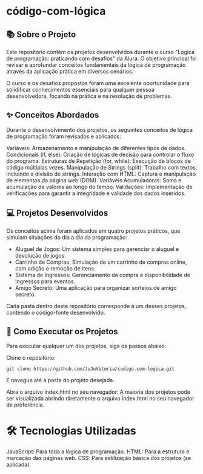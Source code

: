 # código-com-lógica
## 📚 Sobre o Projeto
Este repositório contém os projetos desenvolvidos durante o curso "Lógica de programação: praticando com desafios" da Alura. O objetivo principal foi revisar e aprofundar conceitos fundamentais da lógica de programação através da aplicação prática em diversos cenários.

O curso e os desafios propostos foram uma excelente oportunidade para solidificar conhecimentos essenciais para qualquer pessoa desenvolvedora, focando na prática e na resolução de problemas.

## ✨ Conceitos Abordados
Durante o desenvolvimento dos projetos, os seguintes conceitos de lógica de programação foram revisados e aplicados:

Variáveis: Armazenamento e manipulação de diferentes tipos de dados.
Condicionais (if, else): Criação de lógicas de decisão para controlar o fluxo do programa.
Estruturas de Repetição (for, while): Execução de blocos de código múltiplas vezes.
Manipulação de Strings (split): Trabalho com textos, incluindo a divisão de strings.
Interação com HTML: Captura e manipulação de elementos da página web (DOM).
Variáveis Acumuladoras: Soma e acumulação de valores ao longo do tempo.
Validações: Implementação de verificações para garantir a integridade e validade dos dados inseridos.

## 💻 Projetos Desenvolvidos
Os conceitos acima foram aplicados em quatro projetos práticos, que simulam situações do dia a dia da programação:

- Aluguel de Jogos: Um sistema simples para gerenciar o aluguel e devolução de jogos.
- Carrinho de Compras: Simulação de um carrinho de compras online, com adição e remoção de itens.
- Sistema de Ingressos: Gerenciamento da compra e disponibilidade de ingressos para eventos.
- Amigo Secreto: Uma aplicação para organizar sorteios de amigo secreto.

Cada pasta dentro deste repositório corresponde a um desses projetos, contendo o código-fonte desenvolvido.

## 🚀 Como Executar os Projetos
Para executar qualquer um dos projetos, siga os passos abaixo:

Clone o repositório:

`git clone https://github.com/JuJuVitoria/codigo-com-logica.git`

E navegue até a pasta do projeto desejada.

Abra o arquivo index.html no seu navegador: A maioria dos projetos pode ser visualizada abrindo diretamente o arquivo index.html no seu navegador de preferência.

# 🛠️ Tecnologias Utilizadas
JavaScript: Para toda a lógica de programação.
HTML: Para a estrutura e marcação das páginas web.
CSS: Para estilização básica dos projetos (se aplicada).
